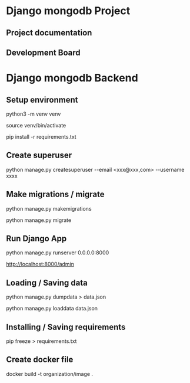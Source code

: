 
# Django mongodb Project

## Project documentation


## Development Board


# Django mongodb Backend

## Setup environment

python3 -m venv venv

source venv/bin/activate

pip install -r requirements.txt


## Create superuser

python manage.py createsuperuser --email <xxx@xxx,com> --username xxxx

## Make migrations / migrate

python manage.py makemigrations

python manage.py migrate

## Run Django App

python manage.py runserver 0.0.0.0:8000

<http://localhost:8000/admin>

## Loading / Saving data

python manage.py dumpdata > data.json

python manage.py loaddata data.json

## Installing / Saving requirements

pip freeze > requirements.txt

## Create docker file

docker build -t organization/image .
